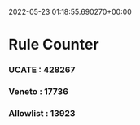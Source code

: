 2022-05-23 01:18:55.690270+00:00
# Rule Counter 
 ### UCATE : 428267

 ### Veneto : 17736

 ### Allowlist : 13923